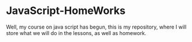 # JavaScript-HomeWorks
Well, my course on java script has begun, this is my repository, where I will store what we will do in the lessons, as well as homework.
